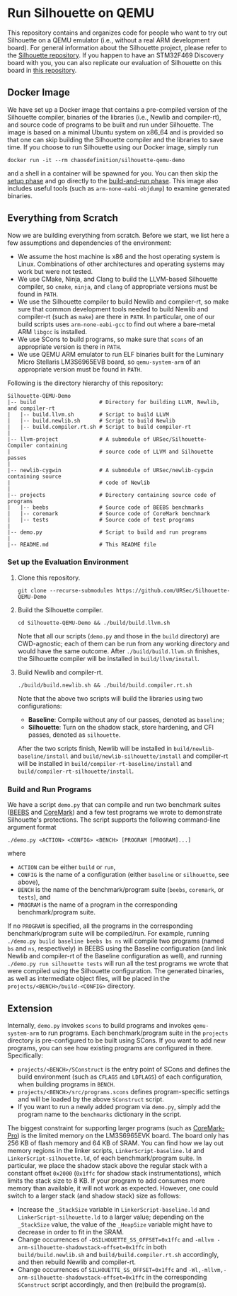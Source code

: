 # Run Silhouette on QEMU

This repository contains and organizes code for people who want to try out
Silhouette on a QEMU emulator (i.e., without a real ARM development board).
For general information about the Silhouette project, please refer to the
[Silhouette repository](https://github.com/URSec/Silhouette).  If you happen to
have an STM32F469 Discovery board with you, you can also replicate our
evaluation of Silhouette on this board in
[this repository](https://github.com/URSec/Silhouette-Evaluation).

## Docker Image

We have set up a Docker image that contains a pre-compiled version of the
Silhouette compiler, binaries of the libraries (i.e., Newlib and compiler-rt),
and source code of programs to be built and run under Silhouette.  The image is
based on a minimal Ubuntu system on x86_64 and is provided so that one can skip
building the Silhouette compiler and the libraries to save time.  If you choose
to run Silhouette using our Docker image, simply run
```shell
docker run -it --rm chaosdefinition/silhouette-qemu-demo
```
and a shell in a container will be spawned for you.  You can then skip the
[setup phase](#set-up-the-evaluation-environment) and go directly to the
[build-and-run phase](#build-and-run-programs).  This image also includes
useful tools (such as `arm-none-eabi-objdump`) to examine generated binaries.

## Everything from Scratch

Now we are building everything from scratch.  Before we start, we list here a
few assumptions and dependencies of the environment:

- We assume the host machine is x86 and the host operating system is Linux.
  Combinations of other architectures and operating systems may work but were
  not tested.
- We use CMake, Ninja, and Clang to build the LLVM-based Silhouette compiler,
  so `cmake`, `ninja`, and `clang` of appropriate versions must be found in
  `PATH`.
- We use the Silhouette compiler to build Newlib and compiler-rt, so make sure
  that common development tools needed to build Newlib and compiler-rt (such as
  `make`) are there in `PATH`.  In particular, one of our build scripts uses
  `arm-none-eabi-gcc` to find out where a bare-metal ARM `libgcc` is installed.
- We use SCons to build programs, so make sure that `scons` of an appropriate
  version is there in `PATH`.
- We use QEMU ARM emulator to run ELF binaries built for the Luminary Micro
  Stellaris LM3S6965EVB board, so `qemu-system-arm` of an appropriate version
  must be found in `PATH`.

Following is the directory hierarchy of this repository:

```shell
Silhouette-QEMU-Demo
|-- build                    # Directory for building LLVM, Newlib, and compiler-rt
|   |-- build.llvm.sh        # Script to build LLVM
|   |-- build.newlib.sh      # Script to build Newlib
|   |-- build.compiler.rt.sh # Script to build compiler-rt
|
|-- llvm-project             # A submodule of URSec/Silhouette-Compiler containing
|                            # source code of LLVM and Silhouette passes
|
|-- newlib-cygwin            # A submodule of URSec/newlib-cygwin containing source
|                            # code of Newlib
|
|-- projects                 # Directory containing source code of programs
|   |-- beebs                # Source code of BEEBS benchmarks
|   |-- coremark             # Source code of CoreMark benchmark
|   |-- tests                # Source code of test programs
|
|-- demo.py                  # Script to build and run programs
|
|-- README.md                # This README file
```

### Set up the Evaluation Environment

1. Clone this repository.
   ```shell
   git clone --recurse-submodules https://github.com/URSec/Silhouette-QEMU-Demo
   ```
2. Build the Silhouette compiler.
   ```shell
   cd Silhouette-QEMU-Demo && ./build/build.llvm.sh
   ```
   Note that all our scripts (`demo.py` and those in the `build` directory) are
   CWD-agnostic; each of them can be run from any working directory and would
   have the same outcome.  After `./build/build.llvm.sh` finishes, the
   Silhouette compiler will be installed in `build/llvm/install`.
3. Build Newlib and compiler-rt.
   ```shell
   ./build/build.newlib.sh && ./build/build.compiler.rt.sh
   ```
   Note that the above two scripts will build the libraries using two
   configurations:
   - **Baseline**: Compile without any of our passes, denoted as `baseline`;
   - **Silhouette**: Turn on the shadow stack, store hardening, and CFI passes,
     denoted as `silhouette`.

   After the two scripts finish, Newlib will be installed in
   `build/newlib-baseline/install` and `build/newlib-silhouette/install` and
   compiler-rt will be installed in `build/compiler-rt-baseline/install` and
   `build/compiler-rt-silhouette/install`.

### Build and Run Programs

We have a script `demo.py` that can compile and run two benchmark suites
([BEEBS](https://beebs.mageec.org) and
[CoreMark](https://www.eembc.org/coremark)) and a few test programs we wrote to
demonstrate Silhouette's protections.  The script supports the following
command-line argument format
```shell
./demo.py <ACTION> <CONFIG> <BENCH> [PROGRAM [PROGRAM]...]
```
where
- `ACTION` can be either `build` or `run`,
- `CONFIG` is the name of a configuration (either `baseline` or `silhouette`,
  see above),
- `BENCH` is the name of the benchmark/program suite (`beebs`, `coremark`, or
  `tests`), and
- `PROGRAM` is the name of a program in the corresponding benchmark/program
  suite.

If no `PROGRAM` is specified, all the programs in the corresponding
benchmark/program suite will be compiled/run.  For example, running
`./demo.py build baseline beebs bs ns` will compile two programs (named `bs`
and `ns`, respectively) in BEEBS using the Baseline configuration (and link
Newlib and compiler-rt of the Baseline configuration as well), and running
`./demo.py run silhouette tests` will run all the test programs we wrote that
were compiled using the Silhouette configuration.  The generated binaries, as
well as intermediate object files, will be placed in the
`projects/<BENCH>/build-<CONFIG>` directory.

## Extension

Internally, `demo.py` invokes `scons` to build programs and invokes
`qemu-system-arm` to run programs.  Each benchmark/program suite in the
`projects` directory is pre-configured to be built using SCons.  If you want to
add new programs, you can see how existing programs are configured in there.
Specifically:
- `projects/<BENCH>/SConstruct` is the entry point of SCons and defines the
  build environment (such as `CFLAGS` and `LDFLAGS`) of each configuration,
  when building programs in `BENCH`.
- `projects/<BENCH>/src/programs.scons` defines program-specific settings and
  will be loaded by the above `SConstruct` script.
- If you want to run a newly added program via `demo.py`, simply add the
  program name to the `benchmarks` dictionary in the script.

The biggest constraint for supporting larger programs (such as
[CoreMark-Pro](https://www.eembc.org/coremark-pro)) is the limited memory on
the LM3S6965EVK board.  The board only has 256 KB of flash memory and 64 KB of
SRAM.  You can find how we lay out memory regions in the linker scripts,
`LinkerScript-baseline.ld` and `LinkerScript-silhouette.ld`, of each
benchmark/program suite.  In particular, we place the shadow stack above the
regular stack with a constant offset `0x2000` (`0x1ffc` for shadow stack
instrumentations), which limits the stack size to 8 KB.  If your program to add
consumes more memory than available, it will not work as expected.  However,
one could switch to a larger stack (and shadow stack) size as follows:
- Increase the `_StackSize` variable in `LinkerScript-baseline.ld` and
  `LinkerScript-silhouette.ld` to a larger value; depending on the `_StackSize`
  value, the value of the `_HeapSize` variable might have to decrease in order
  to fit in the SRAM.
- Change occurrences of `-DSILHOUETTE_SS_OFFSET=0x1ffc` and
  `-mllvm -arm-silhouette-shadowstack-offset=0x1ffc` in both
  `build/build.newlib.sh` and `build/build.compiler.rt.sh` accordingly, and
  then rebuild Newlib and compiler-rt.
- Change occurrences of `SILHOUETTE_SS_OFFSET=0x1ffc` and
  `-Wl,-mllvm,-arm-silhouette-shadowstack-offset=0x1ffc` in the corresponding
  `SConstruct` script accordingly, and then (re)build the program(s).
